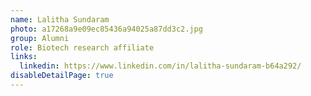 ```yaml
---
name: Lalitha Sundaram
photo: a17268a9e09ec85436a94025a87dd3c2.jpg
group: Alumni
role: Biotech research affiliate
links:
  linkedin: https://www.linkedin.com/in/lalitha-sundaram-b64a292/
disableDetailPage: true
---
```

